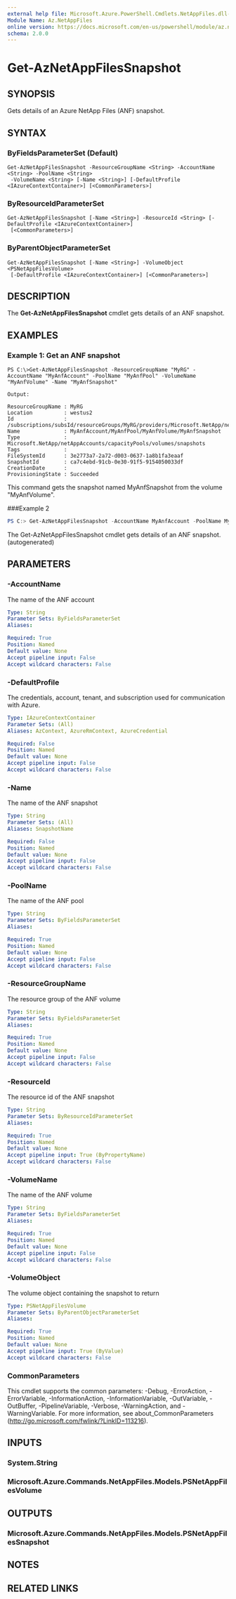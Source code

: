 ```yaml
---
external help file: Microsoft.Azure.PowerShell.Cmdlets.NetAppFiles.dll-Help.xml
Module Name: Az.NetAppFiles
online version: https://docs.microsoft.com/en-us/powershell/module/az.netappfiles/get-aznetappfilessnapshot
schema: 2.0.0
---
```


# Get-AzNetAppFilesSnapshot

## SYNOPSIS
Gets details of an Azure NetApp Files (ANF) snapshot.

## SYNTAX

### ByFieldsParameterSet (Default)
```
Get-AzNetAppFilesSnapshot -ResourceGroupName <String> -AccountName <String> -PoolName <String>
 -VolumeName <String> [-Name <String>] [-DefaultProfile <IAzureContextContainer>] [<CommonParameters>]
```

### ByResourceIdParameterSet
```
Get-AzNetAppFilesSnapshot [-Name <String>] -ResourceId <String> [-DefaultProfile <IAzureContextContainer>]
 [<CommonParameters>]
```

### ByParentObjectParameterSet
```
Get-AzNetAppFilesSnapshot [-Name <String>] -VolumeObject <PSNetAppFilesVolume>
 [-DefaultProfile <IAzureContextContainer>] [<CommonParameters>]
```

## DESCRIPTION
The **Get-AzNetAppFilesSnapshot** cmdlet gets details of an ANF snapshot.

## EXAMPLES

### Example 1: Get an ANF snapshot
```
PS C:\>Get-AzNetAppFilesSnapshot -ResourceGroupName "MyRG" -AccountName "MyAnfAccount" -PoolName "MyAnfPool" -VolumeName "MyAnfVolume" -Name "MyAnfSnapshot"

Output:

ResourceGroupName : MyRG
Location          : westus2
Id                : /subscriptions/subsId/resourceGroups/MyRG/providers/Microsoft.NetApp/netAppAccounts/MyAnfAccount/capacityPools/MyAnfPool/volumes/MyAnfVolume/snapshots/MyAnfSnapshot
Name              : MyAnfAccount/MyAnfPool/MyAnfVolume/MyAnfSnapshot
Type              : Microsoft.NetApp/netAppAccounts/capacityPools/volumes/snapshots
Tags              :
FileSystemId      : 3e2773a7-2a72-d003-0637-1a8b1fa3eaaf
SnapshotId        : ca7c4ebd-91cb-0e30-91f5-9154050033df
CreationDate      :
ProvisioningState : Succeeded
```

This command gets the snapshot named MyAnfSnapshot from the volume "MyAnfVolume".

###Example 2
```powershell <!-- Aladdin Generated Example --> 
PS C:> Get-AzNetAppFilesSnapshot -AccountName MyAnfAccount -PoolName MyAnfPool -ResourceGroupName MyRG -VolumeName MyAnfVolume
```

The Get-AzNetAppFilesSnapshot cmdlet gets details of an ANF snapshot. (autogenerated)

## PARAMETERS

### -AccountName
The name of the ANF account

```yaml
Type: String
Parameter Sets: ByFieldsParameterSet
Aliases:

Required: True
Position: Named
Default value: None
Accept pipeline input: False
Accept wildcard characters: False
```

### -DefaultProfile
The credentials, account, tenant, and subscription used for communication with Azure.

```yaml
Type: IAzureContextContainer
Parameter Sets: (All)
Aliases: AzContext, AzureRmContext, AzureCredential

Required: False
Position: Named
Default value: None
Accept pipeline input: False
Accept wildcard characters: False
```

### -Name
The name of the ANF snapshot

```yaml
Type: String
Parameter Sets: (All)
Aliases: SnapshotName

Required: False
Position: Named
Default value: None
Accept pipeline input: False
Accept wildcard characters: False
```

### -PoolName
The name of the ANF pool

```yaml
Type: String
Parameter Sets: ByFieldsParameterSet
Aliases:

Required: True
Position: Named
Default value: None
Accept pipeline input: False
Accept wildcard characters: False
```

### -ResourceGroupName
The resource group of the ANF volume

```yaml
Type: String
Parameter Sets: ByFieldsParameterSet
Aliases:

Required: True
Position: Named
Default value: None
Accept pipeline input: False
Accept wildcard characters: False
```

### -ResourceId
The resource id of the ANF snapshot

```yaml
Type: String
Parameter Sets: ByResourceIdParameterSet
Aliases:

Required: True
Position: Named
Default value: None
Accept pipeline input: True (ByPropertyName)
Accept wildcard characters: False
```

### -VolumeName
The name of the ANF volume

```yaml
Type: String
Parameter Sets: ByFieldsParameterSet
Aliases:

Required: True
Position: Named
Default value: None
Accept pipeline input: False
Accept wildcard characters: False
```

### -VolumeObject
The volume object containing the snapshot to return

```yaml
Type: PSNetAppFilesVolume
Parameter Sets: ByParentObjectParameterSet
Aliases:

Required: True
Position: Named
Default value: None
Accept pipeline input: True (ByValue)
Accept wildcard characters: False
```

### CommonParameters
This cmdlet supports the common parameters: -Debug, -ErrorAction, -ErrorVariable, -InformationAction, -InformationVariable, -OutVariable, -OutBuffer, -PipelineVariable, -Verbose, -WarningAction, and -WarningVariable.
For more information, see about_CommonParameters (http://go.microsoft.com/fwlink/?LinkID=113216).

## INPUTS

### System.String

### Microsoft.Azure.Commands.NetAppFiles.Models.PSNetAppFilesVolume

## OUTPUTS

### Microsoft.Azure.Commands.NetAppFiles.Models.PSNetAppFilesSnapshot

## NOTES

## RELATED LINKS
